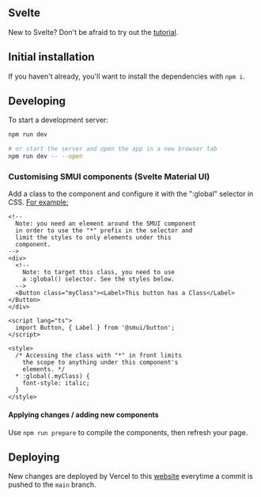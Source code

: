 ## Svelte

New to Svelte? Don't be afraid to try out the [tutorial](https://svelte.dev/tutorial/basics).

## Initial installation

If you haven't already, you'll want to install the dependencies with `npm i`.

## Developing

To start a development server:

```bash
npm run dev

# or start the server and open the app in a new browser tab
npm run dev -- --open
```

### Customising SMUI components (Svelte Material UI)

Add a class to the component and configure it with the ":global" selector in CSS.
[For example:](https://sveltematerialui.com/demo/common)
```
<!--
  Note: you need an element around the SMUI component
  in order to use the "*" prefix in the selector and
  limit the styles to only elements under this
  component.
-->
<div>
  <!--
    Note: to target this class, you need to use
    a :global() selector. See the styles below.
  -->
  <Button class="myClass"><Label>This button has a Class</Label></Button>
</div>
 
<script lang="ts">
  import Button, { Label } from '@smui/button';
</script>
 
<style>
  /* Accessing the class with "*" in front limits
    the scope to anything under this component's
    elements. */
  * :global(.myClass) {
    font-style: italic;
  }
</style>
```

#### Applying changes / adding new components

Use `npm run prepare` to compile the components, then refresh your page.



## Deploying

New changes are deployed by Vercel to this [website](https://dig33.vercel.app) everytime a commit is pushed to the `main` branch.
